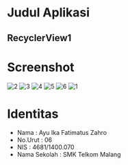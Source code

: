 # Judul Aplikasi 
## RecyclerView1

# Screenshot 
![2](https://cloud.githubusercontent.com/assets/22068394/21757112/a309060a-d65c-11e6-837c-93e3d77c1e84.PNG)
![3](https://cloud.githubusercontent.com/assets/22068394/21757115/a3f6fc66-d65c-11e6-8f8a-c164f7a78f1e.PNG)
![4](https://cloud.githubusercontent.com/assets/22068394/21757110/a3044f2a-d65c-11e6-8fbe-b306b1f62583.PNG)
![5](https://cloud.githubusercontent.com/assets/22068394/21757111/a30843fa-d65c-11e6-8b1c-628f05744fde.PNG)
![6](https://cloud.githubusercontent.com/assets/22068394/21757113/a30cfddc-d65c-11e6-9769-9525f35805ba.PNG)
![1](https://cloud.githubusercontent.com/assets/22068394/21757114/a30dde14-d65c-11e6-8770-50a5232f611f.PNG)

# Identitas
- Nama          : Ayu Ika Fatimatus Zahro
- No.Urut       : 06
- NIS           : 4681/1400.070 
- Nama Sekolah  : SMK Telkom Malang
